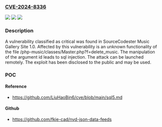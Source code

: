### [CVE-2024-8336](https://cve.mitre.org/cgi-bin/cvename.cgi?name=CVE-2024-8336)
![](https://img.shields.io/static/v1?label=Product&message=Music%20Gallery%20Site&color=blue)
![](https://img.shields.io/static/v1?label=Version&message=%3D%201.0%20&color=brighgreen)
![](https://img.shields.io/static/v1?label=Vulnerability&message=CWE-89%20SQL%20Injection&color=brighgreen)

### Description

A vulnerability classified as critical was found in SourceCodester Music Gallery Site 1.0. Affected by this vulnerability is an unknown functionality of the file /php-music/classes/Master.php?f=delete_music. The manipulation of the argument id leads to sql injection. The attack can be launched remotely. The exploit has been disclosed to the public and may be used.

### POC

#### Reference
- https://github.com/LiuHaoBin6/cve/blob/main/sql5.md

#### Github
- https://github.com/fkie-cad/nvd-json-data-feeds

